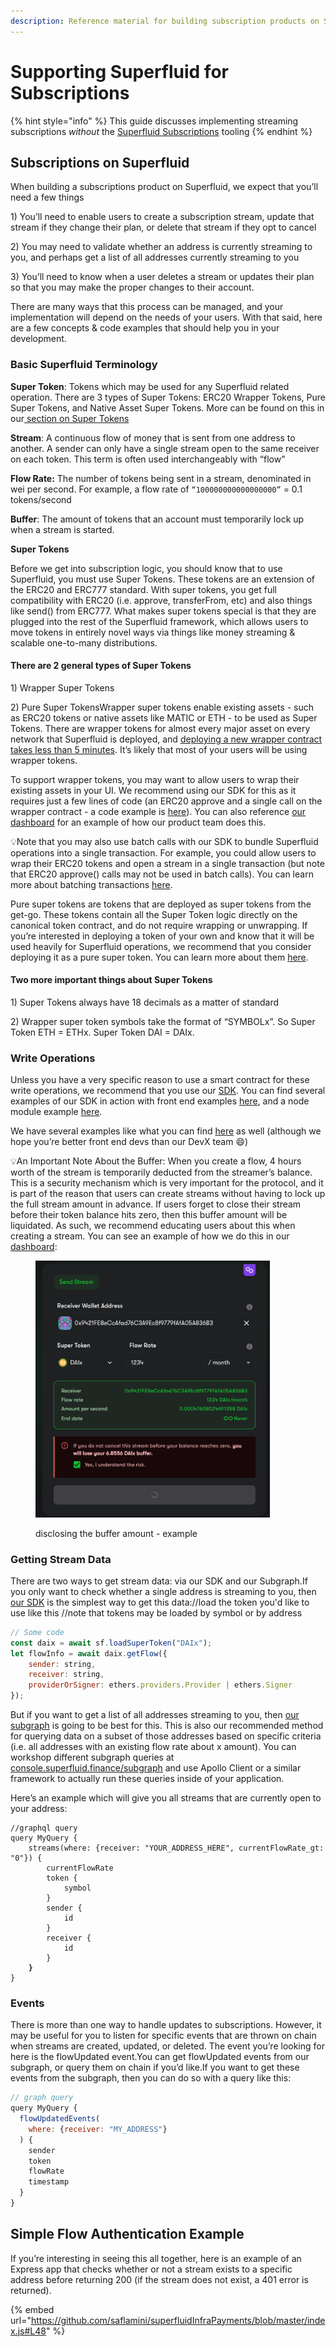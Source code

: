 ```yaml
---
description: Reference material for building subscription products on Superfluid
---
```


# Supporting Superfluid for Subscriptions

{% hint style="info" %}
This guide discusses implementing streaming subscriptions _without_ the [Superfluid Subscriptions](../superfluid-subscriptions.md) tooling
{% endhint %}

## Subscriptions on Superfluid

When building a subscriptions product on Superfluid, we expect that you’ll need a few things

1\) You’ll need to enable users to create a subscription stream, update that stream if they change their plan, or delete that stream if they opt to cancel

2\) You may need to validate whether an address is currently streaming to you, and perhaps get a list of all addresses currently streaming to you

3\) You’ll need to know when a user deletes a stream or updates their plan so that you may make the proper changes to their account.

There are many ways that this process can be managed, and your implementation will depend on the needs of your users. With that said, here are a few concepts & code examples that should help you in your development.

### Basic Superfluid Terminology

**Super Token**: Tokens which may be used for any Superfluid related operation. There are 3 types of Super Tokens: ERC20 Wrapper Tokens, Pure Super Tokens, and Native Asset Super Tokens. More can be found on this in our[ section on Super Tokens](https://www.notion.so/superfluid/developers/super-tokens/super-tokens)

**Stream**: A continuous flow of money that is sent from one address to another. A sender can only have a single stream open to the same receiver on each token. This term is often used interchangeably with “flow”

**Flow Rate:** The number of tokens being sent in a stream, denominated in wei per second. For example, a flow rate of `“100000000000000000”` = 0.1 tokens/second

**Buffer**: The amount of tokens that an account must temporarily lock up when a stream is started.

**Super Tokens**

Before we get into subscription logic, you should know that to use Superfluid, you must use Super Tokens. These tokens are an extension of the ERC20 and ERC777 standard. With super tokens, you get full compatibility with ERC20 (i.e. approve, transferFrom, etc) and also things like send() from ERC777. What makes super tokens special is that they are plugged into the rest of the Superfluid framework, which allows users to move tokens in entirely novel ways via things like money streaming & scalable one-to-many distributions.

#### **There are 2 general types of Super Tokens**

1\) Wrapper Super Tokens

2\) Pure Super TokensWrapper super tokens enable existing assets - such as ERC20 tokens or native assets like MATIC or ETH - to be used as Super Tokens. There are wrapper tokens for almost every major asset on every network that Superfluid is deployed, and [deploying a new wrapper contract takes less than 5 minutes](https://docs.superfluid.finance/superfluid/developers/super-tokens/deployment). It’s likely that most of your users will be using wrapper tokens.

To support wrapper tokens, you may want to allow users to wrap their existing assets in your UI. We recommend using our SDK for this as it requires just a few lines of code (an ERC20 approve and a single call on the wrapper contract - a code example is [here](https://docs.superfluid.finance/superfluid/developers/super-tokens/using-super-tokens)). You can also reference [our dashboard](https://app.superfluid.finance/wrap?upgrade) for an example of how our product team does this.

💡Note that you may also use batch calls with our SDK to bundle Superfluid operations into a single transaction. For example, you could allow users to wrap their ERC20 tokens and open a stream in a single transaction (but note that ERC20 approve() calls may not be used in batch calls). You can learn more about batching transactions [here](https://docs.superfluid.finance/superfluid/developers/batch-calls).

Pure super tokens are tokens that are deployed as super tokens from the get-go. These tokens contain all the Super Token logic directly on the canonical token contract, and do not require wrapping or unwrapping. If you’re interested in deploying a token of your own and know that it will be used heavily for Superfluid operations, we recommend that you consider deploying it as a pure super token. You can learn more about them [here](https://docs.superfluid.finance/superfluid/developers/super-tokens/super-tokens/types-of-super-tokens/pure-super-tokens).

#### **Two more important things about Super Tokens**

1\) Super Tokens always have 18 decimals as a matter of standard

2\) Wrapper super token symbols take the format of “SYMBOLx”. So Super Token ETH = ETHx. Super Token DAI = DAIx.

### Write Operations

Unless you have a very specific reason to use a smart contract for these write operations, we recommend that you use our [SDK](https://docs.superfluid.finance/superfluid/developers/constant-flow-agreement-cfa/cfa-operations). You can find several examples of our SDK in action with front end examples [here](https://docs.superfluid.finance/superfluid/developers/constant-flow-agreement-cfa/money-streaming-1), and a node module example [here](https://github.com/superfluid-finance/super-examples/blob/main/projects/tradeable-cashflow/scripts/createFlow.js).&#x20;

We have several examples like what you can find [here](../constant-flow-agreement-cfa/money-streaming-1.md) as well (although we hope you’re better front end devs than our DevX team 😄)

💡An Important Note About the Buffer: When you create a flow, 4 hours worth of the stream is temporarily deducted from the streamer’s balance. This is a security mechanism which is very important for the protocol, and it is part of the reason that users can create streams without having to lock up the full stream amount in advance. If users forget to close their stream before their token balance hits zero, then this buffer amount will be liquidated. As such, we recommend educating users about this when creating a stream. You can see an example of how we do this in our [dashboard](https://app.superfluid.finance/send):

<figure><img src="../../.gitbook/assets/image.png" alt="" width="375"><figcaption><p>disclosing the buffer amount - example</p></figcaption></figure>

### Getting Stream Data

There are two ways to get stream data: via our SDK and our Subgraph.If you only want to check whether a single address is streaming to you, then [our SDK](https://docs.superfluid.finance/superfluid/developers/constant-flow-agreement-cfa/cfa-operations/read-methods/getflow) is the simplest way to get this data://load the token you'd like to use like this //note that tokens may be loaded by symbol or by address&#x20;

```javascript
// Some code
const daix = await sf.loadSuperToken("DAIx"); 
let flowInfo = await daix.getFlow({ 
    sender: string, 
    receiver: string, 
    providerOrSigner: ethers.providers.Provider | ethers.Signer 
});
```



But if you want to get a list of all addresses streaming to you, then [our subgraph](https://docs.superfluid.finance/superfluid/developers/subgraph#get-all-streams-for-a-given-account) is going to be best for this. This is also our recommended method for querying data on a subset of those addresses based on specific criteria (i.e. all addresses with an existing flow rate about x amount). You can workshop different subgraph queries at [console.superfluid.finance/subgraph](http://console.superfluid.finance/subgraph) and use Apollo Client or a similar framework to actually run these queries inside of your application.

Here’s an example which will give you all streams that are currently open to your address:

<pre class="language-javascript"><code class="lang-javascript">//graphql query
query MyQuery { 
    streams(where: {receiver: "YOUR_ADDRESS_HERE", currentFlowRate_gt: "0"}) { 
        currentFlowRate 
        token { 
            symbol 
        } 
        sender { 
            id 
        } 
        receiver { 
            id     
        } 
<strong>    }     
</strong>}
</code></pre>

### Events

There is more than one way to handle updates to subscriptions. However, it may be useful for you to listen for specific events that are thrown on chain when streams are created, updated, or deleted. The event you’re looking for here is the flowUpdated event.You can get flowUpdated events from our subgraph, or query them on chain if you’d like.If you want to get these events from the subgraph, then you can do so with a query like this:

```javascript
// graph query
query MyQuery {
  flowUpdatedEvents(
    where: {receiver: "MY_ADDRESS"}
  ) {
    sender
    token
    flowRate
    timestamp
  }
}
```

## Simple Flow Authentication Example

If you’re interesting in seeing this all together, here is an example of an Express app that checks whether or not a stream exists to a specific address before returning 200 (if the stream does not exist, a 401 error is returned).

{% embed url="https://github.com/saflamini/superfluidInfraPayments/blob/master/index.js#L48" %}
